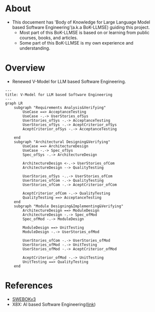 # About

* This docuement has 'Body of Knowledge for Large Language Model based Software Engineering'(a.k.a BoK-LLMSE) guiding this project.
  * Most part of this BoK-LLMSE is based on or learning from public courses, books, and articles.
  * Some part of this BoK-LLMSE is my own experience and understanding.

# Overview

* Renewed V-Model for LLM based Software Engineering.

```mermaid
---
title: V-Model for LLM based Software Engineering
---
graph LR
    subgraph "Requirements Analysis&Verifying"
        UseCase ==> AcceptanceTesting
        UseCase -.-> UserStories_ofSys
        UserStories_ofSys -.-> AcceptanceTesting
        UserStories_ofSys -.-> AceptCriterior_ofSys
        AceptCriterior_ofSys -.-> AcceptanceTesting
        
    end
    subgraph "Architectural Designing&Verifying"
        UseCase ==> ArchitectureDesign
        UseCase -.-> Spec_ofSys
        Spec_ofSys -.-> ArchitectureDesign

        ArchitectureDesign <-.-> UserStories_ofCom
        ArchitectureDesign --> QualityTesting
        
        UserStories_ofSys -..-> UserStories_ofCom
        UserStories_ofCom -.-> QualityTesting
        UserStories_ofCom -.-> AceptCriterior_ofCom

        AceptCriterior_ofCom -.-> QualityTesting
        QualityTesting ==> AcceptanceTesting
    end
    subgraph "Module Designing&Implementing&Verifying"
        ArchitectureDesign ==> ModuleDesign
        ArchitectureDesign -.-> Spec_ofMod
        Spec_ofMod -.-> ModuleDesign

        ModuleDesign ==> UnitTesting
        ModuleDesign -.-> UserStories_ofMod

        UserStories_ofCom -.-> UserStories_ofMod
        UserStories_ofMod -.-> UnitTesting
        UserStories_ofMod -.-> AceptCriterior_ofMod

        AceptCriterior_ofMod -.-> UnitTesting
        UnitTesting ==> QualityTesting
    end
```

# References

* [SWEBOKv3](https://www.computer.org/education/bodies-of-knowledge/software-engineering)
* X8X: AI based Software Engineering([link](https://time.geekbang.org/column/intro/100755401?tab=intro))